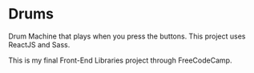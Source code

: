 # Drums
Drum Machine that plays when you press the buttons. This project uses ReactJS and Sass.

This is my final Front-End Libraries project through FreeCodeCamp.
